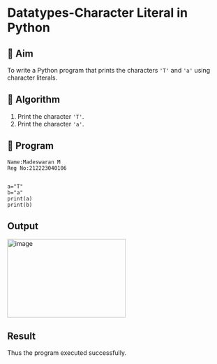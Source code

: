 # Datatypes-Character Literal in Python

## 🎯 Aim
To write a Python program that prints the characters `'T'` and `'a'` using character literals.

## 🧠 Algorithm
1. Print the character `'T'`.
2. Print the character `'a'`.

## 🧾 Program

```
Name:Madeswaran M
Reg No:212223040106

```
```

a="T"
b="a"
print(a)
print(b)

```


## Output

<img width="271" height="180" alt="image" src="https://github.com/user-attachments/assets/76e7f159-1064-4599-99e6-6fa1898ad20f" />


## Result


Thus the program executed successfully.
